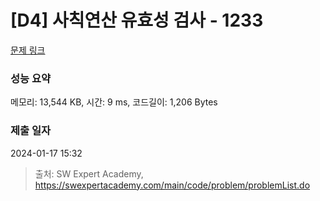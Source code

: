 # [D4] 사칙연산 유효성 검사 - 1233 

[문제 링크](https://swexpertacademy.com/main/code/problem/problemDetail.do?contestProbId=AV141176AIwCFAYD) 

### 성능 요약

메모리: 13,544 KB, 시간: 9 ms, 코드길이: 1,206 Bytes

### 제출 일자

2024-01-17 15:32



> 출처: SW Expert Academy, https://swexpertacademy.com/main/code/problem/problemList.do